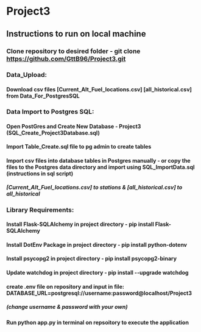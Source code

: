 # Project3

## Instructions to run on local machine

### Clone repository to desired folder - git clone https://github.com/GttB96/Project3.git

### Data_Upload:
#### Download csv files [Current_Alt_Fuel_locations.csv] [all_historical.csv] from Data_For_PostgresSQL

### Data Import to Postgres SQL:
#### Open PostGres and Create New Database - Project3 (SQL_Create_Project3Database.sql)
#### Import Table_Create.sql file to pg admin to create tables
#### Import csv files into database tables in Postgres manually - or copy the files to the Postgres data directory and import using SQL_ImportData.sql (instructions in sql script)
#####        [Current_Alt_Fuel_locations.csv] to stations & [all_historical.csv] to all_historical


### Library Requirements:
#### Install Flask-SQLAlchemy in project directory - pip install Flask-SQLAlchemy
#### Install DotEnv Package in project directory - pip install python-dotenv
#### Install psycopg2 in project directory - pip install psycopg2-binary
#### Update watchdog in project directory - pip install --upgrade watchdog
#### create .env file on repository and input in file: DATABASE_URL=postgresql://username:password@localhost/Project3
##### **(change username & password with your own)**
#### Run python app.py in terminal on repsoitory to execute the application
